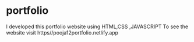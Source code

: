 # portfolio
I developed this portfolio website using  HTML,CSS ,JAVASCRIPT To see the website visit https//pooja12portfolio.netlify.app

